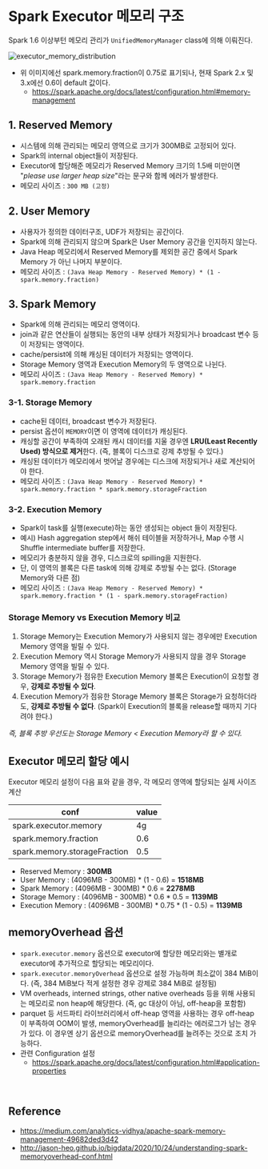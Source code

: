 # Spark Executor 메모리 구조

Spark 1.6 이상부턴 메모리 관리가 ```UnifiedMemoryManager``` class에 의해 이뤄진다.

![executor_memory_distribution](https://github.com/dhkdn9192/data_engineer_should_know/blob/master/interview/hadoop/img/spark_executor_memory_distribution.png)

- 위 이미지에선 spark.memory.fraction이 0.75로 표기되나, 현재 Spark 2.x 및 3.x에선 0.6이 default 값이다.
  - https://spark.apache.org/docs/latest/configuration.html#memory-management 

## 1. Reserved Memory
- 시스템에 의해 관리되는 메모리 영역으로 크기가 300MB로 고정되어 있다.
- Spark의 internal object들이 저장된다.
- Executor에 할당해준 메모리가 Reserved Memory 크기의 1.5배 미만이면 "*please use larger heap size*"라는 문구와 함께 에러가 발생한다.
- 메모리 사이즈 : ```300 MB (고정)```

## 2. User Memory
- 사용자가 정의한 데이터구조, UDF가 저장되는 공간이다.
- Spark에 의해 관리되지 않으며 Spark은 User Memory 공간을 인지하지 않는다.
- Java Heap 메모리에서 Reserved Memory를 제외한 공간 중에서 Spark Memory 가 아닌 나머지 부분이다.
- 메모리 사이즈 : ```(Java Heap Memory - Reserved Memory) * (1 - spark.memory.fraction)```

## 3. Spark Memory
- Spark에 의해 관리되는 메모리 영역이다.
- join과 같은 연산들이 실행되는 동안의 내부 상태가 저장되거나 broadcast 변수 등이 저장되는 영역이다.
- cache/persist에 의해 캐싱된 데이터가 저장되는 영역이다.
- Storage Memory 영역과 Execution Memory의 두 영역으로 나뉜다.
- 메모리 사이즈 : ```(Java Heap Memory - Reserved Memory) * spark.memory.fraction```

### 3-1. Storage Memory
- cache된 데이터, broadcast 변수가 저장된다.
- persist 옵션이 ```MEMORY```이면 이 영역에 데이터가 캐싱된다.
- 캐싱할 공간이 부족하여 오래된 캐시 데이터를 지울 경우엔 **LRU(Least Recently Used) 방식으로 제거**한다. (즉, 블록이 디스크로 강제 추방될 수 있다.)
- 캐싱된 데이터가 메모리에서 벗어날 경우에는 디스크에 저장되거나 새로 계산되어야 한다.
- 메모리 사이즈 : ```(Java Heap Memory - Reserved Memory) * spark.memory.fraction * spark.memory.storageFraction```

### 3-2. Execution Memory
- Spark이 task를 실행(execute)하는 동안 생성되는 object 들이 저장된다.
- 예시) Hash aggregation step에서 해쉬 테이블을 저장하거나, Map 수행 시 Shuffle intermediate buffer를 저장한다.
- 메모리가 충분하지 않을 경우, 디스크로의 spilling을 지원한다.
- 단, 이 영역의 블록은 다른 task에 의해 강제로 추방될 수는 없다. (Storage Memory와 다른 점)
- 메모리 사이즈 : ```(Java Heap Memory - Reserved Memory) * spark.memory.fraction * (1 - spark.memory.storageFraction)```

### Storage Memory vs Execution Memory 비교
1. Storage Memory는 Execution Memory가 사용되지 않는 경우에만 Execution Memory 영역을 빌릴 수 있다.
2. Execution Memory 역시 Storage Memory가 사용되지 않을 경우 Storage Memory 영역을 빌릴 수 있다.
3. Storage Memory가 점유한 Execution Memory 블록은 Execution이 요청할 경우, **강제로 추방될 수 있다**.
4. Execution Memory가 점유한 Storage Memory 블록은 Storage가 요청하더라도, **강제로 추방될 수 없다**. (Spark이 Execution의 블록을 release할 때까지 기다려야 한다.)


*즉, 블록 추방 우선도는 Storage Memory < Execution Memory라 할 수 있다.*



## Executor 메모리 할당 예시

Executor 메모리 설정이 다음 표와 같을 경우, 각 메모리 영역에 할당되는 실제 사이즈 계산

| conf | value |
| --- | --- |
| spark.executor.memory | 4g |
| spark.memory.fraction | 0.6 |
| spark.memory.storageFraction | 0.5 |


- Reserved Memory : **300MB**
- User Memory : (4096MB - 300MB) * (1 - 0.6) = **1518MB**
- Spark Memory : (4096MB - 300MB) * 0.6 = **2278MB**
- Storage Memory : (4096MB - 300MB) * 0.6 * 0.5 = **1139MB**
- Execution Memory : (4096MB - 300MB) * 0.75 * (1 - 0.5) = **1139MB**


## memoryOverhead 옵션
- `spark.executor.memory` 옵션으로 executor에 할당한 메모리와는 별개로 executor에 추가적으로 할당되는 메모리이다.
- `spark.executor.memoryOverhead` 옵션으로 설정 가능하며 최소값이 384 MiB이다. (즉, 384 MiB보다 적게 설정한 경우 강제로 384 MiB로 설정됨)
- VM overheads, interned strings, other native overheads 등을 위해 사용되는 메모리로 non heap에 해당한다. (즉, gc 대상이 아님, off-heap을 포함함)
- parquet 등 서드파티 라이브러리에서 off-heap 영역을 사용하는 경우 off-heap이 부족하여 OOM이 발생, memoryOverhead를 늘리라는 에러로그가 남는 경우가 있다. 이 경우엔 상기 옵션으로 memoryOverhead를 늘려주는 것으로 조치 가능하다.
- 관련 Configuration 설정
  - https://spark.apache.org/docs/latest/configuration.html#application-properties



<br>

## Reference
- https://medium.com/analytics-vidhya/apache-spark-memory-management-49682ded3d42
- http://jason-heo.github.io/bigdata/2020/10/24/understanding-spark-memoryoverhead-conf.html
